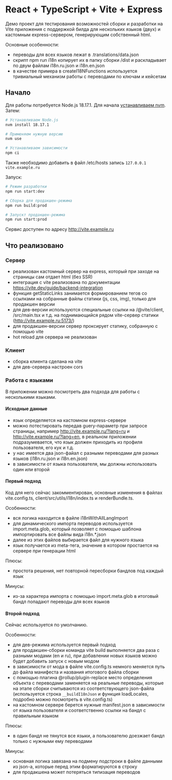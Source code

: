 # React + TypeScript + Vite + Express

Демо проект для тестирования возможностей сборки и разработки на Vite приложения с поддержкой билда для нескольких языков (двух) и кастомным express-сервером, генерирующим собственный html.

Основные особенности:

- переводы для всех языков лежат в .translations/data.json
- скрипт npm run i18n копирует их в папку сборки /dist и раскладывает по двум файлам i18n.ru.json и i18n.en.json
- в качестве примера в createI18NFunctions используется тривиальный механизм работы с переводами по ключам и кейсетам

## Начало

Для работы потребуется Node.js 18.17.1.
Для начала [устанавливаем nvm](https://github.com/nvm-sh/nvm#install--update-script). Затем:

```bash
# Устанавливаем Node.js
nvm install 18.17.1

# Применяем нужную версию
nvm use

# Устанавливаем зависимости
npm ci

```

Также необходимо добавить в файл /etc/hosts запись `127.0.0.1 vite.example.ru`

Запуск:

```bash
# Режим разработки
npm run start:dev

# Сборка для продакшен-режима
npm run build:prod

# Запускт продакшен-режима
npm run start:prod
```

Сервис доступен по адресу http://vite.example.ru

## Что реализовано

### Сервер

- реализован кастомный сервер на express, который при заходе на страницы сам отдает html (без SSR)
- интеграция с vite реализована по документации https://vite.dev/guide/backend-integration
- функция getStaticLinks занимается формированием тегов со ссылками на собранные файлы статики (js, css, img), только для продакшен версии
- для дев-версии используются специальные ссылки на /@vite/client, /src/main.tsx и т.д. на поднимающийся рядом vite-сервер статики (http://vite.example.ru:5173/)
- для продакшен-версии сервер проксирует статику, собранную с помощью vite
- hot reload для сервера не реализован

### Клиент

- сборка клиента сделана на vite
- для дев-сервера настроен cors

### Работа с языками

В приложении можно посмотреть два подхода для работы с несколькими языками.

#### Исходные данные

- язык определяется на кастомном express-сервере
- можно потестировать передав guery-параметр при запросе страницы, например http://vite.example.ru/?lang=ru и http://vite.example.ru/?lang=en, в реальном приложении подразумевается, что язык должен приходить из профиля пользователя, его кук и т.д.
- у нас имеется два json-файал с разными переводами для разных языков (i18n.ru.json и i18n.en.json)
- в зависимости от языка пользователя, мы должны использовать один или второй

#### Первый подход

Код для него сейчас закомментирован, основные изменения в файлах vite.config.ts, client/src/utils/i18n/index.ts и renderBundle.ts.

Особенности:

- вся логика находится в файле i18nWithAllLangImport
- для динамического импорта переводов используется import.meta.glob, который позволяет с помощью шаблона импортировать все файлы вида i18n.\*.json
- далее из этих файлов выбирается файл для нужного языка
- язык получается из meta-тега, значение в котором простается на сервере при генерации html

Плюсы:

- простота решения, нет повторной пересборки бандлов под каждый язык

Минусы:

- из-за характера импорта с помощью import.meta.glob в итоговый бандл попадают переводы для всех языков

#### Второй подход

Сейчас используется по умолчанию.

Особенности:

- для дев-режима используется первый подход
- для продакшен-сборки команда vite build выполняется два раза с разными модами (en и ru), при добавлении новых языков можно будет добавить запуск с новым модом
- в зависимости от мода в файле vite.config.ts немного меняется путь до файла манифеста и названия итогового файла сборки
- с помощью плагина @rollup/plugin-replace место определения объекта с переводами заменяется на реальные переводы, которые на этапе сборки считываются из соответствующего json-файла (используется строка `__buildI18nJson` и функция loadLocales, подробно можно посмотреть в vite.config.ts)
- на кастомном сервере берется нужные manifest.json в зависимости от языка пользователя и соответственно ссылки на бандл с правильным языком

Плюсы:

- в один бандл не тянутся все языки, а пользователю доезжает бандл только с нужными ему переводами

Минусы:

- основная логика завязана на подмену подстроки в файле данными из json-а, которые перед этим форматируются в строку
- для продакшена может потеряться типизация переводов
